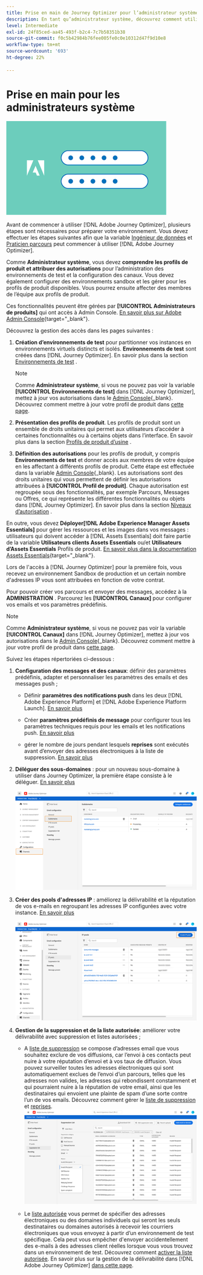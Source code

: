 ```yaml
---
title: Prise en main de Journey Optimizer pour l’administrateur système
description: En tant qu’administrateur système, découvrez comment utiliser Journey Optimizer
level: Intermediate
exl-id: 24f85ced-aa45-493f-b2c4-7c7b58351b38
source-git-commit: f0c5b42984b76fee005fe0c0e10312d47f9d10e8
workflow-type: tm+mt
source-wordcount: '693'
ht-degree: 22%

---
```


# Prise en main pour les administrateurs système

![administrator](assets/do-not-localize/user-2.png)

Avant de commencer à utiliser [!DNL Adobe Journey Optimizer], plusieurs étapes sont nécessaires pour préparer votre environnement.  Vous devez effectuer les étapes suivantes afin que la variable [Ingénieur de données](data-engineer.md) et [Praticien parcours](marketer.md) peut commencer à utiliser [!DNL Adobe Journey Optimizer].


Comme **Administrateur système**, vous devez **comprendre les profils de produit et attribuer des autorisations** pour l’administration des environnements de test et la configuration des canaux. Vous devez également configurer des environnements sandbox et les gérer pour les profils de produit disponibles. Vous pourrez ensuite affecter des membres de l’équipe aux profils de produit.

Ces fonctionnalités peuvent être gérées par **[!UICONTROL Administrateurs de produits]** qui ont accès à Admin Console. [En savoir plus sur Adobe Admin Console](https://helpx.adobe.com/fr/enterprise/admin-guide.html){target=&quot;_blank&quot;}.

Découvrez la gestion des accès dans les pages suivantes :

1. **Création d’environnements de test** pour partitionner vos instances en environnements virtuels distincts et isolés. **Environnements de test** sont créées dans [!DNL Journey Optimizer]. En savoir plus dans la section [Environnements de test](../administration/sandboxes.md) .

   >[!NOTE]
   >Comme **Administrateur système**, si vous ne pouvez pas voir la variable **[!UICONTROL Environnements de test]** dans [!DNL Journey Optimizer], mettez à jour vos autorisations dans le [Admin Console](https://adminconsole.adobe.com/){_blank}. Découvrez comment mettre à jour votre profil de produit dans [cette page](../administration/permissions.md#edit-product-profile).

1. **Présentation des profils de produit**. Les profils de produit sont un ensemble de droits unitaires qui permet aux utilisateurs d’accéder à certaines fonctionnalités ou à certains objets dans l’interface. En savoir plus dans la section [Profils de produit d’usine](../administration/ootb-product-profiles.md) .

1. **Définition des autorisations** pour les profils de produit, y compris **Environnements de test** et donner accès aux membres de votre équipe en les affectant à différents profils de produit. Cette étape est effectuée dans la variable [Admin Console](https://adminconsole.adobe.com/){_blank}. Les autorisations sont des droits unitaires qui vous permettent de définir les autorisations attribuées à **[!UICONTROL Profil de produit]**. Chaque autorisation est regroupée sous des fonctionnalités, par exemple Parcours, Messages ou Offres, ce qui représente les différentes fonctionnalités ou objets dans [!DNL Journey Optimizer]. En savoir plus dans la section [Niveaux d’autorisation](../administration/high-low-permissions.md) .


En outre, vous devez **Déployer[!DNL Adobe Experience Manager Assets Essentials]** pour gérer les ressources et les images dans vos messages : utilisateurs qui doivent accéder à [!DNL Assets Essentials] doit faire partie de la variable **Utilisateurs clients Assets Essentials** ou/et **Utilisateurs d’Assets Essentials** Profils de produit. [En savoir plus dans la documentation Assets Essentials](https://experienceleague.adobe.com/docs/experience-manager-assets-essentials/help/deploy-administer.html?lang=fr){target=&quot;_blank&quot;}.

Lors de l&#39;accès à [!DNL Journey Optimizer] pour la première fois, vous recevez un environnement Sandbox de production et un certain nombre d&#39;adresses IP vous sont attribuées en fonction de votre contrat.

Pour pouvoir créer vos parcours et envoyer des messages, accédez à la **ADMINISTRATION** . Parcourez les **[!UICONTROL Canaux]** pour configurer vos emails et vos paramètres prédéfinis.

>[!NOTE]
>Comme **Administrateur système**, si vous ne pouvez pas voir la variable **[!UICONTROL Canaux]** dans [!DNL Journey Optimizer], mettez à jour vos autorisations dans le [Admin Console](https://adminconsole.adobe.com/){_blank}. Découvrez comment mettre à jour votre profil de produit dans [cette page](../administration/permissions.md#edit-product-profile).

Suivez les étapes répertoriées ci-dessous :

1. **Configuration des messages et des canaux**: définir des paramètres prédéfinis, adapter et personnaliser les paramètres des emails et des messages push ;

   * Définir **paramètres des notifications push** dans les deux [!DNL Adobe Experience Platform] et [!DNL Adobe Experience Platform Launch]. [En savoir plus](../push-gs.md)

   * Créer **paramètres prédéfinis de message** pour configurer tous les paramètres techniques requis pour les emails et les notifications push. [En savoir plus](../configuration/message-presets.md)

   * gérer le nombre de jours pendant lesquels **reprises** sont exécutés avant d’envoyer des adresses électroniques à la liste de suppression. [En savoir plus](../configuration/manage-suppression-list.md)

1. **Déléguer des sous-domaines** : pour un nouveau sous-domaine à utiliser dans Journey Optimizer, la première étape consiste à le déléguer. [En savoir plus](../configuration/about-subdomain-delegation.md)

   ![](../assets/subdomain.png)

1. **Créer des pools d&#39;adresses IP** : améliorez la délivrabilité et la réputation de vos e-mails en regroupant les adresses IP configurées avec votre instance. [En savoir plus](../configuration/ip-pools.md)

   ![](../assets/ip-pool.png)

1. **Gestion de la suppression et de la liste autorisée**: améliorer votre délivrabilité avec suppression et listes autorisées ;

   * A [liste de suppression](../suppression-list.md) se compose d’adresses email que vous souhaitez exclure de vos diffusions, car l’envoi à ces contacts peut nuire à votre réputation d’envoi et à vos taux de diffusion. Vous pouvez surveiller toutes les adresses électroniques qui sont automatiquement exclues de l’envoi d’un parcours, telles que les adresses non valides, les adresses qui rebondissent constamment et qui pourraient nuire à la réputation de votre email, ainsi que les destinataires qui envoient une plainte de spam d’une sorte contre l’un de vos emails. Découvrez comment gérer le [liste de suppression](../configuration/manage-suppression-list.md) et [reprises](../configuration/retries.md).
   ![](../assets/suppression-list-filtering-example.png)

   * Le [liste autorisée](../allow-list.md) vous permet de spécifier des adresses électroniques ou des domaines individuels qui seront les seuls destinataires ou domaines autorisés à recevoir les courriers électroniques que vous envoyez à partir d’un environnement de test spécifique. Cela peut vous empêcher d&#39;envoyer accidentellement des e-mails à des adresses client réelles lorsque vous vous trouvez dans un environnement de test. Découvrez comment [activer la liste autorisée](../allow-list.md).
   En savoir plus sur la gestion de la délivrabilité dans [!DNL Adobe Journey Optimizer] [dans cette page](../deliverability.md).
